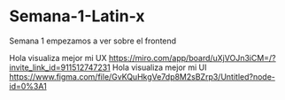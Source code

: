 # Semana-1-Latin-x
Semana 1 empezamos a ver sobre el frontend

Hola visualiza mejor mi UX https://miro.com/app/board/uXjVOJn3iCM=/?invite_link_id=911512747231
Hola visualiza mejor mi UI https://www.figma.com/file/GvKQuHkgVe7dp8M2sBZrp3/Untitled?node-id=0%3A1
